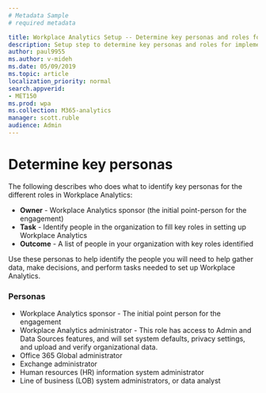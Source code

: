 ```yaml
---
# Metadata Sample
# required metadata

title: Workplace Analytics Setup -- Determine key personas and roles for implementation
description: Setup step to determine key personas and roles for implementation of Workplace Analytics. 
author: paul9955
ms.author: v-mideh
ms.date: 05/09/2019
ms.topic: article
localization_priority: normal
search.appverid:
- MET150 
ms.prod: wpa
ms.collection: M365-analytics
manager: scott.ruble
audience: Admin
---
```


# Determine key personas

The following describes who does what to identify key personas for the different roles in Workplace Analytics:

 * **Owner** - Workplace Analytics sponsor (the initial point-person for the engagement)
 * **Task** - Identify people in the organization to fill key roles in setting up Workplace Analytics
 * **Outcome** - A list of people in your organization with key roles identified

Use these personas to help  identify the people you will need to help gather data, make decisions, and perform tasks needed to set up Workplace Analytics.

### Personas

* Workplace Analytics sponsor - The initial point person for the engagement
* Workplace Analytics administrator - This role has access to Admin and Data Sources features, and will set system defaults, privacy settings, and upload and verify organizational data.
* Office 365 Global administrator
* Exchange administrator
* Human resources (HR) information system administrator
* Line of business (LOB) system administrators, or data analyst